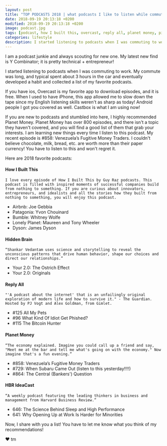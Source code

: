 ```yaml
---
layout: post
title: "TOP PODCASTS 2018 | what podcasts I like to listen while commuting."
date: 2018-09-19 20:13:18 +0200
modified: 2018-09-19 20:13:18 +0200
image: podcast.jpg
tags: [podcast, how I built this, overcast, reply all, planet money, pick up strength, hidden brain, commuting to work]
categories: lifestyle
description: I started listening to podcasts when I was commuting to work. My commute was long, and typical spent about 3 hours in the car and eventually developed a habit and collected a list of my favorite podcasts.
---
```


I am a podcast junkie and always scouting for new one. My latest new find is Y Combinator; it is pretty technical + entrepreneur! 

I started listening to podcasts when I was commuting to work. My commute was long, and typical spent about 3 hours in the car and eventually developed a habit and collected a list of my favorite podcasts.

If you have ios, Overcast is my favorite app to download episodes, and it is free. When I used to have iPhone, this app allowed me to slow down the tape since my English listening skills weren't as sharp as today! Android people I got you covered as well. Castbox is what I am using now! 

If you are new to podcasts and stumbled into here, I highly recommended Planet Money. Planet Money has over 800 episodes, and there isn't a topic they haven't covered, and you will find a good list of them that grab your interests. I am learning new things every time I listen to this podcast. My recent episode is #858: Venezuela’s Fugitive Money Traders. I couldn't believe chocolate, milk, bread, etc. are worth more than their paper currency! You have to listen to this and won't regret it.

Here are 2018 favorite podcasts:

#### How I Built This 

    I love every episode of How I Built This by Guy Raz podcasts. This podcast is filled with inspired moments of successful companies build from nothing to something. If you are curious about innovators, entrepreneurs, and idealists and all the stories how they built from nothing to something, you will enjoy this podcast.

* Airbnb: Joe Gebbia
* Patagonia: Yvon Chouinard
* Bumble: Whitney Wolfe
* Lonely Planet: Maureen and Tony Wheeler
* Dyson: James Dyson

#### Hidden Brain

    “Shankar Vedantam uses science and storytelling to reveal the unconscious patterns that drive human behavior, shape our choices and direct our relationships.”

* Your 2.0: The Ostrich Effect
* Your 2.0: Originals 

#### Reply All

    "'A podcast about the internet' that is an unfailingly original exploration of modern life and how to survive it." - The Guardian. Hosted by PJ Vogt and Alex Goldman, from Gimlet.

* #125 All My Pets
* #96 What Kind Of Idiot Get Phished?
* #115 The Bitcoin Hunter

#### Planet Money

    “The economy explained. Imagine you could call up a friend and say, "Meet me at the bar and tell me what's going on with the economy." Now imagine that's a fun evening.”

* #858: Venezuela’s Fugitive Money Traders
* #729: When Subaru Came Out (listen to this yesterday!!!!)
* #864: The Central (Bankers') Question

#### HBR IdeaCast

    “A weekly podcast featuring the leading thinkers in business and management from Harvard Business Review.”

* 646: The Science Behind Sleep and High Performance
* 641: Why Opening Up at Work Is Harder for Minorities

Now, I share with you a list! You have to let me know what you think of my recommendations!


❤ tm
